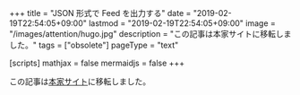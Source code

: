 +++
title = "JSON 形式で Feed を出力する"
date = "2019-02-19T22:54:05+09:00"
lastmod = "2019-02-19T22:54:05+09:00"
image = "/images/attention/hugo.jpg"
description = "この記事は本家サイトに移転しました。"
tags = ["obsolete"]
pageType = "text"

[scripts]
  mathjax = false
  mermaidjs = false
+++

この記事は[本家サイト](https://baldanders.info/hugo/feed-with-json-format/)に移転しました。
